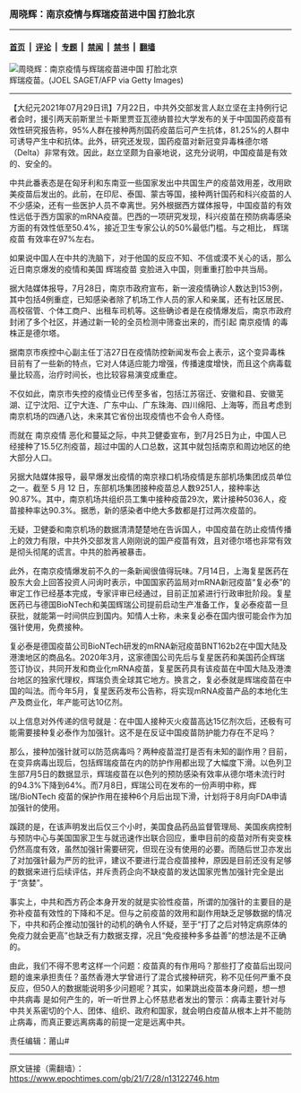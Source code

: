 ### 周晓辉：南京疫情与辉瑞疫苗进中国 打脸北京

---

#### [首页](../../../..?n13122746) &nbsp;|&nbsp; [评论](../../../../../epoch-comment?n13122746) &nbsp;|&nbsp; [专题](../../../../../epoch-special?n13122746) &nbsp;|&nbsp; [禁闻](../../../../../epoch-news?n13122746) &nbsp;|&nbsp; [禁书](../../../../../books?n13122746) &nbsp;|&nbsp; [翻墙](https://github.com/gfw-breaker/nogfw/blob/master/README.md?n13122746)


<div><img alt="周晓辉：南京疫情与辉瑞疫苗进中国 打脸北京" class="attachment-djy_600_400 size-djy_600_400 wp-post-image" src="https://i.epochtimes.com/assets/uploads/2021/07/id13089775-150758-600x400.jpeg"/>
<div class="caption">
 辉瑞疫苗。(JOEL SAGET/AFP via Getty Images)
</div></div><hr/><div class="post_content" id="artbody" itemprop="articleBody">
 <!-- article content begin -->
 <p>
  【大纪元2021年07月29日讯】7月22日，中共外交部发言人赵立坚在主持例行记者会时，援引两天前斯里兰卡斯里贾亚瓦德纳普拉大学发布的关于中国国药疫苗有效性研究报告称，95%人群在接种两剂国药疫苗后可产生抗体，81.25%的人群中可诱导产生中和抗体。此外，研究还发现，国药疫苗对新冠变异毒株德尔塔（Delta）非常有效。因此，赵立坚颇为自豪地说，这充分说明，中国疫苗是有效的、安全的。
 </p>
 <p>
  中共此番表态是在匈牙利和东南亚一些国家发出中共国生产的疫苗效用差，改用欧美疫苗后发出的。此前，在印尼、泰国、蒙古等国，接种两针国药和科兴疫苗的人不少感染，还有一些医护人员不幸离世。另外根据西方媒体报导，中国疫苗的有效性远低于西方国家的mRNA疫苗。巴西的一项研究发现，科兴疫苗在预防病毒感染方面的有效性低至50.4%，接近卫生专家公认的50%最低门槛。与之相比，
  <ok href="https://www.epochtimes.com/gb/tag/%E8%BE%89%E7%91%9E%E7%96%AB%E8%8B%97.html">
   辉瑞疫苗
  </ok>
  有效率在97%左右。
 </p>
 <p>
  如果说中国人在中共的洗脑下，对于他国的反应不知、不信或漠不关心的话，那么近日南京爆发的疫情和美国
  <ok href="https://www.epochtimes.com/gb/tag/%E8%BE%89%E7%91%9E%E7%96%AB%E8%8B%97.html">
   辉瑞疫苗
  </ok>
  变脸进入中国，则重重打脸中共当局。
 </p>
 <p>
  据大陆媒体报导，7月28日，南京市政府宣布，新一波疫情确诊人数达到153例，其中包括4例重症，已知感染者除了机场工作人员的家人和亲属，还有社区居民、高校宿管、个体工商户、出租车司机等。这些确诊者是在疫情爆发后，南京市政府封闭了多个社区，并通过新一轮的全员检测中筛查出来的，而引起
  <ok href="https://www.epochtimes.com/gb/tag/%E5%8D%97%E4%BA%AC%E7%96%AB%E6%83%85.html">
   南京疫情
  </ok>
  的毒株正是德尔塔。
 </p>
 <p>
  据南京市疾控中心副主任丁洁27日在疫情防控新闻发布会上表示，这个变异毒株目前有了一些新的特点，它对人体适应能力增强，传播速度增快，而且这个病毒载量比较高，治疗时间长，也比较容易演变成重症。
 </p>
 <p>
  不仅如此，南京市失控的疫情业已传至多省，包括江苏宿迁、安徽和县、安徽芜湖、辽宁沈阳、辽宁大连、广东中山、广东珠海、四川绵阳、上海等，而且考虑到南京机场的四通八达，未来其它省份出现疫情也不会令人奇怪。
 </p>
 <p>
  而就在
  <ok href="https://www.epochtimes.com/gb/tag/%E5%8D%97%E4%BA%AC%E7%96%AB%E6%83%85.html">
   南京疫情
  </ok>
  恶化和蔓延之际，中共卫健委宣布，到7月25日为止，中国人已经接种了15.5亿剂疫苗，超过中国的人口总数，这其中就包括南京和周边地区的绝大部分人口。
 </p>
 <p>
  另据大陆媒体报导，最早爆发出疫情的南京禄口机场疫情是东部机场集团成员单位之一。截至 5 月 12 日，东部机场集团接种疫苗总人数9251人，接种率达 90.87%。其中，南京机场共组织员工集中接种疫苗29次，累计接种5036人，疫苗接种率达90.3%。据悉，新的感染者中绝大多数都是打过两次疫苗的。
 </p>
 <p>
  无疑，卫健委和南京机场的数据清清楚楚地在告诉国人，中国疫苗在防止疫情传播上的效力有限，中共外交部发言人刚刚说的国产疫苗有效，且对德尔塔也非常有效是彻头彻尾的谎言。中共的脸再被暴击。
 </p>
 <p>
  此外，在南京疫情爆发前不久的一条新闻很值得玩味。7月14日，上海复星医药在股东大会上回答投资人问询时表示，中国国家药监局对mRNA新冠疫苗“复必泰”的审定工作已经基本完成，专家评审已经通过，目前正加紧进行行政审批阶段。复星医药已与德国BioNTech和美国辉瑞公司提前启动生产准备工作，复必泰疫苗一旦获批，就能第一时间供应到国内。知情人士称，未来复必泰在国内很可能会作为加强针使用，免费接种。
 </p>
 <p>
  复必泰是德国疫苗公司BioNTech研发的mRNA新冠疫苗BNT162b2在中国大陆及港澳地区的商品名。2020年3月，这家德国公司先后与复星医药和美国药企辉瑞签订协议，共同开发和商业化mRNA疫苗，复星医药具有该疫苗在中国大陆及港澳台地区的独家代理权，辉瑞负责全球其它地方。换言之，复必泰就是辉瑞疫苗在中国的叫法。而今年5月，复星医药发布公告称，将实现mRNA疫苗产品的本地化生产及商业化，年产能可达10亿剂。
 </p>
 <p>
  以上信息对外传递的信号就是：在中国人接种灭火疫苗高达15亿剂次后，还极有可能需要接种复必泰作为加强针。这不是在反证中国疫苗防护能力存在不足吗？
 </p>
 <p>
  那么，接种加强针就可以防范病毒吗？两种疫苗混打是否有未知的副作用？目前，在变异病毒出现后，包括辉瑞疫苗在内的防护作用都出现了大幅度下滑。以色列卫生部7月5日的数据显示，辉瑞疫苗在以色列的预防感染有效率从德尔塔未流行时的94.3%下降到64%。而7月8日，辉瑞公司在发布的一份声明中称，辉瑞/BioNTech 疫苗的保护作用在接种6个月后出现下滑，计划将于8月向FDA申请加强针的使用。
 </p>
 <p>
  蹊跷的是，在该声明发出后仅三个小时，美国食品药品监督管理局、美国疾病控制与预防中心与美国国家卫生与就迅速作出联合回应，重申目前的疫苗对所有突变株仍然高度有效，虽然加强针需要研究，但现在没有使用的必要。而随后世卫亦发出了对加强针最为严厉的批评，建议不要进行混合疫苗接种，原因是目前还没有足够的数据来进行后续评估，并斥责药企向不缺疫苗的发达国家兜售加强针完全是出于“贪婪”。
 </p>
 <p>
  事实上，中共和西方药企本身开发的就是实验性疫苗，所谓的加强针的主要目的是弥补疫苗有效性的下降和不足。但与之前疫苗的效用和副作用缺乏足够数据的情况下，中共和药企推动加强针的动机的确令人怀疑，至于“打了之后对特定病原体的免疫力就会更高”也缺乏有力数据支撑，况且“免疫接种多多益善”的想法是不正确的。
 </p>
 <p>
  由此，我们不得不思考这样一个问题：疫苗真的有作用吗？那些打了疫苗后出现问题的谁来承担责任？虽然香港大学曾进行了混合式接种研究，称不见任何严重不良反应，但50人的数据能说明多少问题呢？其实，如果跳出疫苗本身问题，想一想
  <ok href="https://www.epochtimes.com/gb/tag/%E4%B8%AD%E5%85%B1%E7%97%85%E6%AF%92.html">
   中共病毒
  </ok>
  是如何产生的，听一听世界上心怀慈悲者发出的警示：病毒主要针对与中共关系密切的个人、团体、组织、政府和国家，就会明白疫苗从根本上并不能防止病毒，而真正要远离病毒的前提一定是远离中共。
 </p>
 <p>
  责任编辑：莆山#
 </p>
 <!-- article content end -->
 <div id="below_article_ad">
 </div>
</div>


---

原文链接（需翻墙）：https://www.epochtimes.com/gb/21/7/28/n13122746.htm